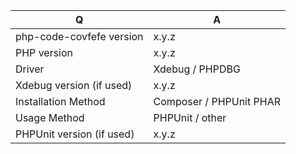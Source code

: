 | Q                         | A
| --------------------------| ---------------
| php-code-covfefe version | x.y.z
| PHP version               | x.y.z
| Driver                    | Xdebug / PHPDBG
| Xdebug version (if used)  | x.y.z
| Installation Method       | Composer / PHPUnit PHAR
| Usage Method              | PHPUnit / other
| PHPUnit version (if used) | x.y.z

<!--
- Please fill in this template according to your issue.
- Please keep the table shown above at the top of your issue.
- Please post code as text (using proper markup). Do not post screenshots of code.
- For support request or how-tos, visit https://phpunit.de/support.html
- Otherwise, replace this comment by the description of your issue.
-->

